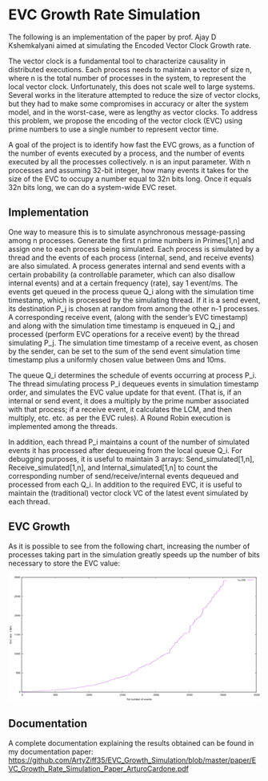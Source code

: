 # EVC Growth Rate Simulation

The following is an implementation of the paper by prof. Ajay D Kshemkalyani aimed at simulating the Encoded Vector Clock Growth rate.

The vector clock is a fundamental tool to characterize causality
in distributed executions. Each process needs to maintain
a vector of size n, where n is the total number of processes in the
system, to represent the local vector clock. Unfortunately, this does
not scale well to large systems. Several works in the literature
attempted to reduce the size of vector clocks, but
they had to make some compromises in accuracy or alter the system
model, and in the worst-case, were as lengthy as vector clocks. To
address this problem, we propose the encoding of the vector clock (EVC)
using prime numbers to use a single number to represent vector
time.

A goal of the project is to identify how fast the EVC grows, as a function of the number of events executed by a process, and the number of events executed by all the processes collectively. n is an input parameter. With n processes and assuming 32-bit integer, how many events it takes for the size of the EVC to occupy a number equal to 32n bits long. Once it equals 32n bits long, we can do a system-wide EVC reset.

## Implementation
One way to measure this is to simulate asynchronous message-passing among n processes. Generate the first n prime numbers in Primes[1,n] and assign one to each process being simulated. Each process is simulated by a thread and the events of each process (internal, send, and receive events) are also simulated. A process generates internal and send events with a certain probability (a controllable parameter, which can also disallow internal events) and at a certain frequency (rate), say 1 event/ms. The events get queued in the process queue Q_i along with the simulation time timestamp, which is processed by the simulating thread. If it is a send event, its destination P_j is chosen at random from among the other n-1 processes. A corresponding receive event, (along with the sender’s EVC timestamp) and along with the simulation time timestamp is enqueued in Q_j and processed (perform EVC operations for a receive event) by the thread simulating P_j. The simulation time timestamp of a receive event, as chosen by the sender, can be set to the sum of the send event simulation time timestamp plus a uniformly chosen value between 0ms and 10ms.

The queue Q_i determines the schedule of events occurring at process P_i. The thread simulating process P_i dequeues events in simulation timestamp order, and simulates the EVC value update for that event. (That is, if an internal or send event, it does a multiply by the prime number associated with that process; if a receive event, it calculates the LCM, and then multiply, etc. etc. as per the EVC rules).
A Round Robin execution is implemented among the threads.

In addition, each thread P_i maintains a count of the number of simulated events it has processed after dequeueing from the local queue Q_i. For debugging purposes, it is useful to maintain 3 arrays: Send_simulated[1,n], Receive_simulated[1,n], and Internal_simulated[1,n] to count the corresponding number of send/receive/internal events dequeued and processed from each Q_i. In addition to the required EVC, it is useful to maintain the (traditional) vector clock VC of the latest event simulated by each thread.

## EVC Growth
As it is possible to see from the following chart, increasing the number of processes taking part in the simulation greatly speeds up the number of bits necessary to store the EVC value:

![Bit size increase](/images/bitgrowth_n100.png)

## Documentation
A complete documentation explaining the results obtained can be found in my documentation paper: https://github.com/ArtyZiff35/EVC_Growth_Simulation/blob/master/paper/EVC_Growth_Rate_Simulation_Paper_ArturoCardone.pdf
